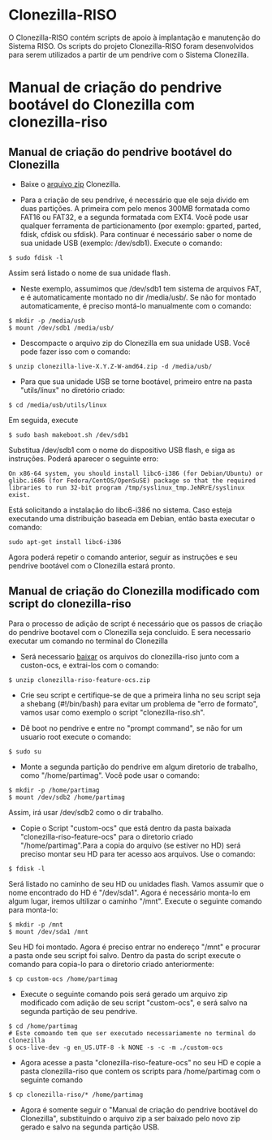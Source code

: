 # Clonezilla-RISO

O Clonezilla-RISO contém scripts de apoio à implantação e manutenção do Sistema RISO.
Os scripts do projeto Clonezilla-RISO foram desenvolvidos para serem utilizados a partir de um pendrive com o Sistema Clonezilla.
# Manual de criação do pendrive bootável do Clonezilla com clonezilla-riso
## Manual de criação do pendrive bootável do Clonezilla

- Baixe o [arquivo zip](http://clonezilla.org/downloads.php) Clonezilla.

- Para a criação de seu pendrive, é necessário que ele seja divido em duas partições. A primeira com pelo menos 300MB formatada como FAT16 ou FAT32, e a segunda formatada com EXT4. Você pode usar qualquer ferramenta de particionamento (por exemplo: gparted, parted, fdisk, cfdisk ou sfdisk). Para continuar é necessário saber o nome de sua unidade USB (exemplo: /dev/sdb1). Execute o comando: 
```
$ sudo fdisk -l
```
Assim será listado o nome de sua unidade flash.
- Neste exemplo, assumimos que /dev/sdb1 tem sistema de arquivos FAT, e é automaticamente montado no dir /media/usb/. Se não for montado automaticamente, é preciso montá-lo manualmente com o comando:
 
```
$ mkdir -p /media/usb 
$ mount /dev/sdb1 /media/usb/
```
- Descompacte o arquivo zip do Clonezilla em sua unidade USB. Você pode fazer isso com o comando:
 
```
$ unzip clonezilla-live-X.Y.Z-W-amd64.zip -d /media/usb/ 
```
- Para que sua unidade USB se torne bootável, primeiro entre na pasta "utils/linux" no diretório criado:
```
$ cd /media/usb/utils/linux
```
Em seguida, execute 
```
$ sudo bash makeboot.sh /dev/sdb1
```
Substitua /dev/sdb1 com o nome do dispositivo USB flash, e siga as instruções. Poderá aparecer o seguinte erro:

`On x86-64 system, you should install libc6-i386 (for Debian/Ubuntu) or glibc.i686 (for Fedora/CentOS/OpenSuSE) package so that the required libraries to run 32-bit program /tmp/syslinux_tmp.JeNRrE/syslinux exist.`

Está solicitando a instalação do libc6-i386 no sistema. Caso esteja executando uma distribuição baseada em Debian, então basta executar o comando:
```
sudo apt-get install libc6-i386
```
Agora poderá repetir o comando anterior, seguir as instruções e seu pendrive bootável com o Clonezilla estará pronto.

## Manual de criação do Clonezilla modificado com script do clonezilla-riso

Para o processo de adição de script é necessário que os passos de criação do pendrive bootavel com o Clonezilla seja concluido.
E sera necessario executar um comando no terminal do Clonezilla

- Será necessario [baixar](https://github.com/decom/clonezilla-riso/archive/feature-ocs.zip) os arquivos do clonezilla-riso junto com a custon-ocs, e extrai-los com o comando:

```
$ unzip clonezilla-riso-feature-ocs.zip
```

- Crie seu script e certifique-se de que a primeira linha no seu script seja a shebang (#!/bin/bash) para evitar um problema de "erro de formato", vamos usar como exemplo o script "clonezilla-riso.sh".

- Dê boot no pendrive e entre no "prompt command", se não for um usuario root execute o comando:
```
$ sudo su
```

- Monte a segunda partição do pendrive em algum diretorio de trabalho, como "/home/partimag". Você pode usar o comando: 
```
$ mkdir -p /home/partimag
$ mount /dev/sdb2 /home/partimag
```
Assim, irá usar /dev/sdb2 como o dir trabalho.

- Copie o Script "custom-ocs" que está dentro da pasta baixada "clonezilla-riso-feature-ocs" para o diretorio criado "/home/partimag".Para a copia do arquivo (se estiver no HD) será preciso montar seu HD para ter acesso aos arquivos. Use o comando:
```
$ fdisk -l
```
Será listado no caminho de seu HD ou unidades flash. Vamos assumir que o nome encontrado do HD é "/dev/sda1". Agora é necessário monta-lo em algum lugar, iremos ultilizar o caminho "/mnt". Execute o seguinte comando para monta-lo:
```
$ mkdir -p /mnt
$ mount /dev/sda1 /mnt
```
Seu HD foi montado. Agora é preciso entrar no endereço "/mnt" e procurar a pasta onde seu script foi salvo. Dentro da pasta do script execute o comando para copia-lo para o diretorio criado anteriormente:
```
$ cp custom-ocs /home/partimag
```
- Execute o seguinte comando pois será gerado um arquivo zip modificado com adição de seu script "custom-ocs", e será salvo na segunda partição de seu pendrive.
```
$ cd /home/partimag
# Este comoando tem que ser executado necessariamente no terminal do clonezilla
$ ocs-live-dev -g en_US.UTF-8 -k NONE -s -c -m ./custom-ocs
```
- Agora acesse a pasta "clonezilla-riso-feature-ocs" no seu HD e copie a pasta clonezilla-riso que contem os scripts para /home/partimag com o seguinte comando
```
$ cp clonezilla-riso/* /home/partimag
```
- Agora é somente seguir o "Manual de criação do pendrive bootável do Clonezilla", substituindo o arquivo zip a ser baixado pelo novo zip gerado e salvo na segunda partição USB.

